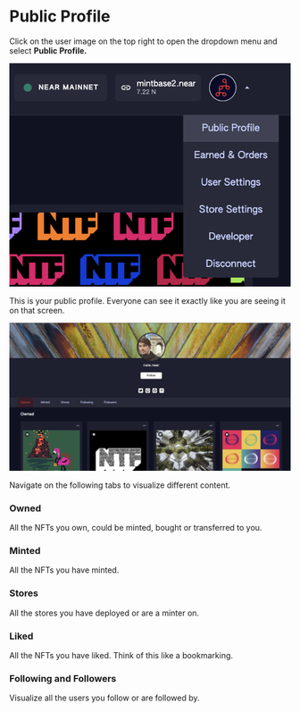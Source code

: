 # Public Profile

Click on the user image on the top right to open the dropdown menu and select **Public Profile.**

****![](<../../.gitbook/assets/Screenshot 2022-06-06 at 16.54.10.png>)****



This is your public profile. Everyone can see it exactly like you are seeing it on that screen.

![As you can see, the Twitter handle, Instagram account, & GitHub profile are publicly available. Definitely fill them in in the User Settings.](<../../.gitbook/assets/Screenshot 2022-06-06 at 17.03.13.png>)

Navigate on the following tabs to visualize different content.

### Owned

All the NFTs you own, could be minted, bought or transferred to you.



### Minted

All the NFTs you have minted.



### Stores

All the stores you have deployed or are a minter on.



### Liked

All the NFTs you have liked. Think of this like a bookmarking.



### Following and Followers

Visualize all the users you follow or are followed by.

